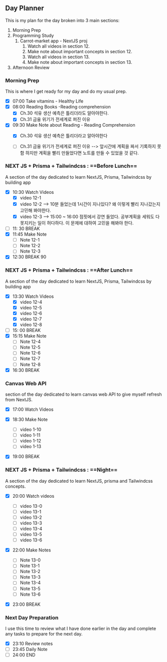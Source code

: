 ## Day Planner

This is my plan for the day broken into 3 main sections:
1. Morning Prep
2. Programming Study
	1. Carrot-market app - NextJS proj
		1. Watch all videos in section 12.
		2. Make note about important concepts in section 12.
		3. Watch all videos in section 13.
		4. Make note about important concepts in section 13.
3. Afternoon Review

### Morning Prep

This is where I get ready for my day and do my usual prep.

- [x] 07:00 Take vitamins - Healthy Life
- [x] 08:00 Reading Books -Reading comprehension
	- [x] Ch.30 석유 생산 예측은 틀리더라도 알아야한다.
	- [x] Ch.31 금융 위기가 전세계로 퍼진 이유
- [x] 09:30 Make Note about Reading - Reading Comprehension
	- [x] Ch.30 석유 생산 예측은 틀리더라고 알아야한다
	- [ ] Ch.31 금융 위기가 전세계로 퍼진 이유 --> 앞시간에 계획을 짜서 기록하지 못함 하지만  계획을 빨리 만들었다면 노트를 만들 수 있었을 것 같다.


### NEXT JS + Prisma + Tailwindcss : ==Before Lunch==

A section of the day dedicated to learn NextJS, Prisma, Tailwindcss by building app

- [x] 10:30 Watch Videos
	- [x] video 12-1
	- [x] video 12-2 --> 10분 들었는데 1시간이 지나있다? 왜 이렇게 빨리 지나갔는지 고민해 봐야한다. 
	- [x] video 12-3  -->  15:00 ~ 16:00 점핏에서 강연 들었다. 공부계획을 세워도 다 못지키는 일이 허다하다. 이 문제에 대하여 고민을 해봐야 한다.
- [ ] 11: 30 BREAK
- [x] 11:45 Make Note
	- [ ] Note 12-1
	- [ ] Note 12-2
	- [ ] Note 12-3
- [x] 12:30 BREAK
90

### NEXT JS + Prisma + Tailwindcss :  ==After Lunch==

A section of the day dedicated to learn NextJS, Prisma, Tailwindcss by building app

- [x] 13:30 Watch Videos
	- [x] video 12-4
	- [x] video 12-5
	- [x] video 12-6
	- [x] video 12-7
	- [x] video 12-8
- [ ] 15: 00 BREAK
- [x] 15:15 Make Note
	- [ ] Note 12-4
	- [ ] Note 12-5
	- [ ] Note 12-6
	- [ ] Note 12-7
	- [ ] Note 12-8
- [x] 16:30 BREAK

### Canvas Web API

section of the day dedicated to learn canvas web API to give myself refresh from NextJS.

- [x] 17:00 Watch Videos
- [x] 18:30 Make Note
	- [ ] video 1-10
	- [ ] video 1-11
	- [ ] video 1-12
	- [ ] video 1-13
- [x] 19:00 BREAK


### NEXT JS + Prisma + Tailwindcss :  ==Night==

A section of the day dedicated to learn NextJS, prisma and Tailwindcss concepts.

- [x] 20:00 Watch videos
	- [ ] video 13-0
	- [ ] video 13-1
	- [ ] video 13-2
	- [ ] video 13-3
	- [ ] video 13-4
	- [ ] video 13-5
	- [ ] video 13-6
- [x] 22:00 Make Notes
	- [ ] Note 13-0
	- [ ]  Note 13-1
	- [ ]  Note 13-2
	- [ ]  Note 13-3
	- [ ]  Note 13-4
	- [ ]  Note 13-5
	- [ ]  Note 13-6
- [x] 23:00 BREAK


### Next Day Preparation

I use this time to review what I have done earlier in the day and complete any tasks to prepare for the next day.

- [x] 23:10 Review notes
- [ ] 23:45 Daily Note
- [ ] 24:00 END